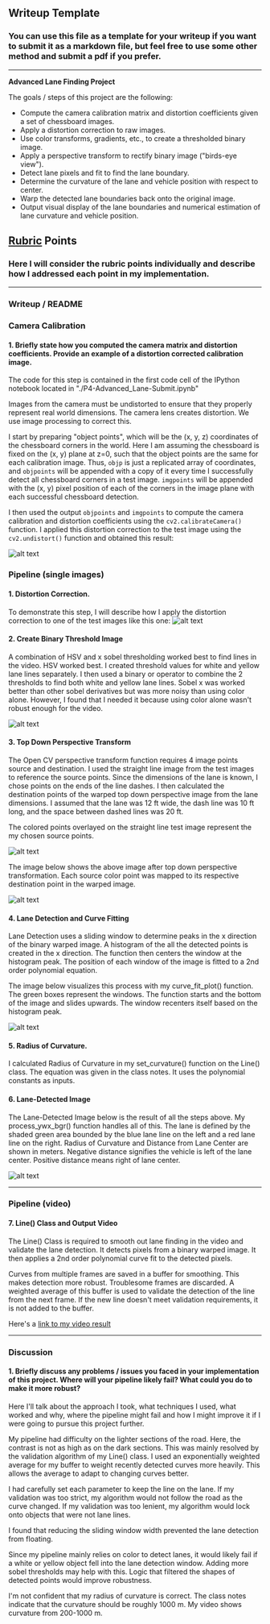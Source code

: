## Writeup Template

### You can use this file as a template for your writeup if you want to submit it as a markdown file, but feel free to use some other method and submit a pdf if you prefer.

---

**Advanced Lane Finding Project**

The goals / steps of this project are the following:

* Compute the camera calibration matrix and distortion coefficients given a set of chessboard images.
* Apply a distortion correction to raw images.
* Use color transforms, gradients, etc., to create a thresholded binary image.
* Apply a perspective transform to rectify binary image ("birds-eye view").
* Detect lane pixels and fit to find the lane boundary.
* Determine the curvature of the lane and vehicle position with respect to center.
* Warp the detected lane boundaries back onto the original image.
* Output visual display of the lane boundaries and numerical estimation of lane curvature and vehicle position.

[//]: # (Image References)

[image1]: ./output_images/calibration1_undist.jpg "Undistorted Chessboard"
[image2]: ./output_images/straight_src.jpg "Straight src"
[image3]: ./output_images/straight_dst.jpg "Straight dst"
[image4]: ./output_images/test1_undist.jpg "Test1 undist"
[image5]: ./output_images/test1_binary.jpg "Test1 binary"
[image6]: ./output_images/test1_curve_fit.jpg "Test1 Curve Fit"
[image7]: ./output_images/test1_detected.jpg "Test1 Detected"

## [Rubric](https://review.udacity.com/#!/rubrics/571/view) Points

### Here I will consider the rubric points individually and describe how I addressed each point in my implementation.  

---

### Writeup / README

### Camera Calibration

#### 1. Briefly state how you computed the camera matrix and distortion coefficients. Provide an example of a distortion corrected calibration image.

The code for this step is contained in the first code cell of the IPython notebook located in "./P4-Advanced_Lane-Submit.ipynb"

Images from the camera must be undistorted to ensure that they properly represent real world dimensions. The camera lens creates distortion. We use image processing to correct this.

I start by preparing "object points", which will be the (x, y, z) coordinates of the chessboard corners in the world. Here I am assuming the chessboard is fixed on the (x, y) plane at z=0, such that the object points are the same for each calibration image.  Thus, `objp` is just a replicated array of coordinates, and `objpoints` will be appended with a copy of it every time I successfully detect all chessboard corners in a test image.  `imgpoints` will be appended with the (x, y) pixel position of each of the corners in the image plane with each successful chessboard detection.  

I then used the output `objpoints` and `imgpoints` to compute the camera calibration and distortion coefficients using the `cv2.calibrateCamera()` function.  I applied this distortion correction to the test image using the `cv2.undistort()` function and obtained this result: 

![alt text][image1]

### Pipeline (single images)

#### 1. Distortion Correction.

To demonstrate this step, I will describe how I apply the distortion correction to one of the test images like this one:
![alt text][image4]

#### 2. Create Binary Threshold Image

A combination of HSV and x sobel thresholding worked best to find lines in the video. HSV worked best. I created threshold values for white and yellow lane lines separately. I then used a binary or operator to combine the 2 thresholds to find both white and yellow lane lines. Sobel x was worked better than other sobel derivatives but was more noisy than using color alone. However, I found that I needed it because using color alone wasn't robust enough for the video.

![alt text][image5]

#### 3. Top Down Perspective Transform

The Open CV perspective transform function requires 4 image points source and destination. I used the straight line image from the test images to reference the source points. Since the dimensions of the lane is known, I chose points on the ends of the line dashes. I then calculated the destination points of the warped top down perspective image from the lane dimensions. I assumed that the lane was 12 ft wide, the dash line was 10 ft long, and the space between dashed lines was 20 ft.

The colored points overlayed on the straight line test image represent the my chosen source points.

![alt text][image2]

The image below shows the above image after top down perspective transformation. Each source color point was mapped to its respective destination point in the warped image.

![alt text][image3]

#### 4. Lane Detection and Curve Fitting

Lane Detection uses a sliding window to determine peaks in the x direction of the binary warped image. A histogram of the all the detected points is created in the x direction. The function then centers the window at the histogram peak. The position of each window of the image is fitted to a 2nd order polynomial equation.

The image below visualizes this process with my curve_fit_plot() function. The green boxes represent the windows. The function starts and the bottom of the image and slides upwards. The window recenters itself based on the histogram peak.

![alt text][image6]

#### 5. Radius of Curvature.

I calculated Radius of Curvature in my set_curvature() function on the Line() class. The equation was given in the class notes. It uses the polynomial constants as inputs.

#### 6. Lane-Detected Image

The Lane-Detected Image below is the result of all the steps above. My process_ywx_bgr() function handles all of this. The lane is defined by the shaded green area bounded by the blue lane line on the left and a red lane line on the right. Radius of Curvature and Distance from Lane Center are shown in meters. Negative distance signifies the vehicle is left of the lane center. Positive distance means right of lane center.

![alt text][image7]

---

### Pipeline (video)

#### 7. Line() Class and Output Video

The Line() Class is required to smooth out lane finding in the video and validate the lane detection. It detects pixels from a binary warped image. It then applies a 2nd order polynomial curve fit to the detected pixels. 

Curves from multiple frames are saved in a buffer for smoothing. This makes detection more robust. Troublesome frames are discarded. A weighted average of this buffer is used to validate the detection of the line from the next frame. If the new line doesn't meet validation requirements, it is not added to the buffer.

Here's a [link to my video result](./project_video_process_full.mp4)

---

### Discussion

#### 1. Briefly discuss any problems / issues you faced in your implementation of this project.  Where will your pipeline likely fail?  What could you do to make it more robust?

Here I'll talk about the approach I took, what techniques I used, what worked and why, where the pipeline might fail and how I might improve it if I were going to pursue this project further.  

My pipeline had difficulty on the lighter sections of the road. Here, the contrast is not as high as on the dark sections. This was mainly resolved by the validation algorithm of my Line() class. I used an exponentially weighted average for my buffer to weight recently detected curves more heavily. This allows the average to adapt to changing curves better.

I had carefully set each parameter to keep the line on the lane. If my validation was too strict, my algorithm would not follow the road as the curve changed. If my validation was too lenient, my algorithm would lock onto objects that were not lane lines.

I found that reducing the sliding window width prevented the lane detection from floating.

Since my pipeline mainly relies on color to detect lanes, it would likely fail if a white or yellow object fell into the lane detection window. Adding more sobel thresholds may help with this. Logic that filtered the shapes of detected points would improve robustness.

I'm not confident that my radius of curvature is correct. The class notes indicate that the curvature should be roughly 1000 m. My video shows curvature from 200-1000 m.